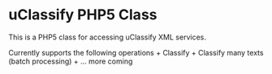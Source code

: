uClassify PHP5 Class
====================

This is a PHP5 class for accessing uClassify XML services. 

Currently supports the following operations
	+ Classify
	+ Classify many texts (batch processing)
	+ ... more coming